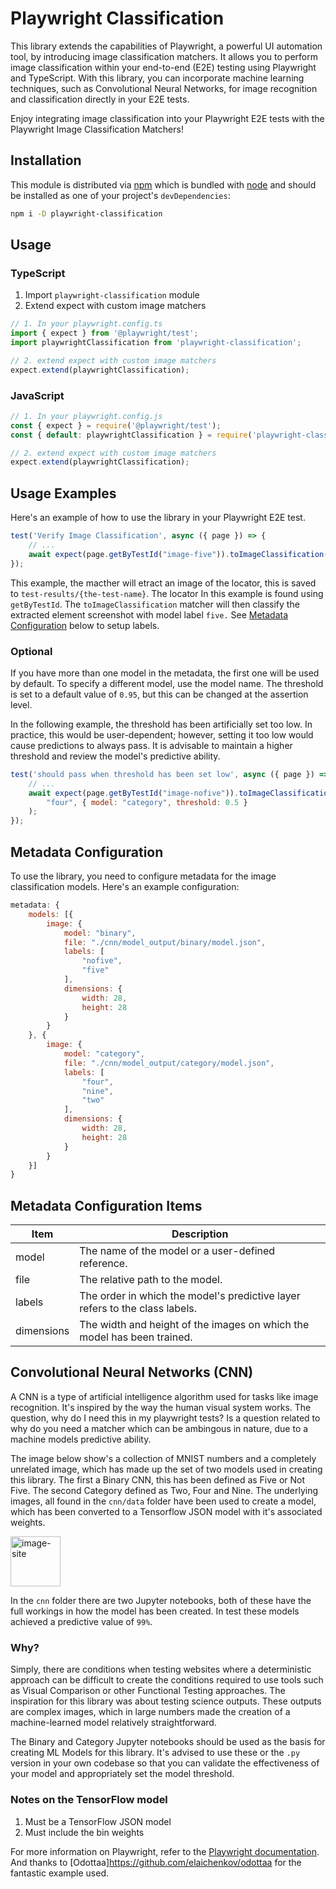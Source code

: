 # Playwright Classification 

This library extends the capabilities of Playwright, a powerful UI automation tool, by introducing image classification matchers. It allows you to perform image classification within your end-to-end (E2E) testing using Playwright and TypeScript. With this library, you can incorporate machine learning techniques, such as Convolutional Neural Networks, for image recognition and classification directly in your E2E tests.

Enjoy integrating image classification into your Playwright E2E tests with the Playwright Image Classification Matchers!

## Installation

This module is distributed via [npm](https://npmjs.com/) which is bundled with [node](https://nodejs.org/) and
should be installed as one of your project's `devDependencies`:

```bash
npm i -D playwright-classification
```

## Usage

### TypeScript
1. Import `playwright-classification` module
2. Extend expect with custom image matchers

```typescript
// 1. In your playwright.config.ts
import { expect } from '@playwright/test';
import playwrightClassification from 'playwright-classification';

// 2. extend expect with custom image matchers
expect.extend(playwrightClassification);
```

### JavaScript

```javascript
// 1. In your playwright.config.js
const { expect } = require('@playwright/test');
const { default: playwrightClassification } = require('playwright-classification');

// 2. extend expect with custom image matchers
expect.extend(playwrightClassification);
```

## Usage Examples

Here's an example of how to use the library in your Playwright E2E test.

```javascript
test('Verify Image Classification', async ({ page }) => {
    // ...
    await expect(page.getByTestId("image-five")).toImageClassification("five");
});
```

This example, the macther will etract an image of the locator, this is saved to `test-results/{the-test-name}`. The locator In this example is found using `getByTestId`. The `toImageClassification` matcher will then classify the extracted element screenshot with model label `five.` See [Metadata Configuration](#metadata-configuration) below to setup labels.

### Optional

If you have more than one model in the metadata, the first one will be used by default. To specify a different model, use the model name. The threshold is set to a default value of `0.95`, but this can be changed at the assertion level.

In the following example, the threshold has been artificially set too low. In practice, this would be user-dependent; however, setting it too low would cause predictions to always pass. It is advisable to maintain a higher threshold and review the model's predictive ability.

```javascript
test('should pass when threshold has been set low', async ({ page }) => {
    // ...
    await expect(page.getByTestId("image-nofive")).toImageClassification(
        "four", { model: "category", threshold: 0.5 }
    );
});
```

## Metadata Configuration

To use the library, you need to configure metadata for the image classification models. Here's an example configuration:

```javascript
metadata: {
    models: [{
        image: {
            model: "binary",
            file: "./cnn/model_output/binary/model.json",
            labels: [
                "nofive",
                "five"
            ],
            dimensions: {
                width: 28,
                height: 28
            }
        }
    }, {
        image: {
            model: "category",
            file: "./cnn/model_output/category/model.json",
            labels: [
                "four",
                "nine",
                "two"
            ],
            dimensions: {
                width: 28,
                height: 28
            }
        }
    }]
}
```

## Metadata Configuration Items

| Item         | Description                                                |
|-------------- | ---------------------------------------------------------- |
| model        | The name of the model or a user-defined reference.         |
| file         | The relative path to the model.                             |
| labels       | The order in which the model's predictive layer refers to the class labels. |
| dimensions   | The width and height of the images on which the model has been trained. |


## Convolutional Neural Networks (CNN)

A CNN is a type of artificial intelligence algorithm used for tasks like image recognition. It's inspired by the way the human visual system works. The question, why do I need this in my playwright tests? Is a question related to why do you need a matcher which can be ambingous in nature, due to a machine models predictive ability.

The image below show's a collection of MNIST numbers and a completely unrelated image, which has made up the set of two models used in creating this library. The first a Binary CNN, this has been defined as Five or Not Five. The second Category defined as Two, Four and Nine. The underlying images, all found in the `cnn/data` folder have been used to create a model, which has been converted to a Tensorflow JSON model with it's associated weights. 

<img
    height="80"
    width="80"
    alt="image-site"
    src="./doc/image-site.png"
  />

In the `cnn` folder there are two Jupyter notebooks, both of these have the full workings in how the model has been created. In test these models achieved a predictive value of `99%`. 

### Why?

Simply, there are conditions when testing websites where a deterministic approach can be difficult to create the conditions required to use tools such as Visual Comparison or other Functional Testing approaches. The inspiration for this library was about testing science outputs. These outputs are complex images, which in large numbers made the creation of a machine-learned model relatively straightforward.

The Binary and Category Jupyter notebooks should be used as the basis for creating ML Models for this library. It's advised to use these or the `.py` version in your own codebase so that you can validate the effectiveness of your model and appropriately set the model threshold.

### Notes on the TensorFlow model

1. Must be a TensorFlow JSON model
2. Must include the bin weights

For more information on Playwright, refer to the [Playwright documentation](https://playwright.dev/). And thanks to [Odottaa]https://github.com/elaichenkov/odottaa for the fantastic example used.

